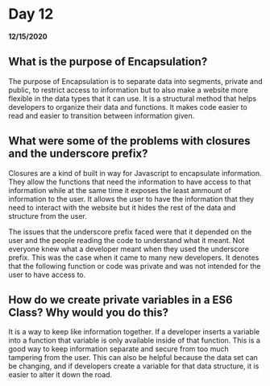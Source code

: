 # Day 12
__12/15/2020__

## What is the purpose of Encapsulation?

The purpose of Encapsulation is to separate data into segments, private and public, to restrict access to information but to also make a website more flexible in the data types that it can use. It is a structural method that helps developers to organize their data and functions. It makes code easier to read and easier to transition between information given.


## What were some of the problems with closures and the underscore prefix?

Closures are a kind of built in way for Javascript to encapsulate information. They allow the functions that need the information to have access to that information while at the same time it exposes the least ammount of information to the user. It allows the user to have the information that they need to interact with the website but it hides the rest of the data and structure from the user.

The issues that the underscore prefix faced were that it depended on the user and the people reading the code to understand what it meant. Not everyone knew what a developer meant when they used the underscore prefix. This was the case when it came to many new developers. It denotes that the following function or code was private and was not intended for the user to have access to.


## How do we create private variables in a ES6 Class? Why would you do this?

It is a way to keep like information together. If a developer inserts a variable into a function that variable is only available inside of that function. This is a good way to keep information separate and secure from too much tampering from the user. This can also be helpful because the data set can be changing, and if developers create a variable for that data structure, it is easier to alter it down the road.

